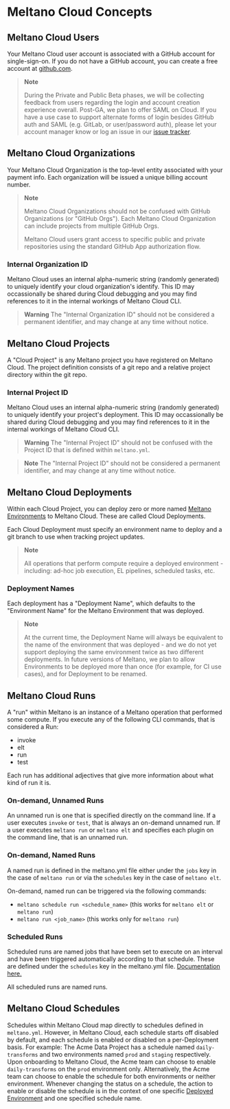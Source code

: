 # Meltano Cloud Concepts

## Meltano Cloud Users

Your Meltano Cloud user account is associated with a GitHub account for single-sign-on. If you do not have a GitHub account, you can create a free account at [github.com](https://github.com).

> **Note**
>
> During the Private and Public Beta phases, we will be collecting feedback from users regarding the login and account creation experience overall. Post-GA, we plan to offer SAML on Cloud. If you have a use case to support alternate forms of login besides GitHub auth and SAML (e.g. GitLab, or user/password auth), please let your account manager know or log an issue in our [issue tracker](https://github.com/meltano/cloud-docs/issues).

## Meltano Cloud Organizations

Your Meltano Cloud Organization is the top-level entity associated with your payment info. Each organization will be issued a unique billing account number.

> **Note**
>
> Meltano Cloud Organizations should not be confused with GitHub Organizations (or "GitHub Orgs"). Each Meltano Cloud Organization can include projects from multiple GitHub Orgs.
>
> Meltano Cloud users grant access to specific public and private repositories using the standard GitHub App authorization flow.

### Internal Organization ID

Meltano Cloud uses an internal alpha-numeric string (randomly generated) to uniquely identify your cloud organization's identify. This ID may occassionally be shared during Cloud debugging and you may find references to it in the internal workings of Meltano Cloud CLI.

> **Warning**
> The "Internal Organization ID" should not be considered a permanent identifier, and may change at any time without notice.

## Meltano Cloud Projects

A "Cloud Project" is any Meltano project you have registered on Meltano Cloud. The project definition consists of a git repo and a relative project directory within the git repo.

### Internal Project ID

Meltano Cloud uses an internal alpha-numeric string (randomly generated) to uniquely identify your project's deployment. This ID may occassionally be shared during Cloud debugging and you may find references to it in the internal workings of Meltano Cloud CLI.

> **Warning**
> The "Internal Project ID" should not be confused with the Project ID that is defined within `meltano.yml`.

> **Note**
> The "Internal Project ID" should not be considered a permanent identifier, and may change at any time without notice.

## Meltano Cloud Deployments

Within each Cloud Project, you can deploy zero or more named [Meltano Environments](https://docs.meltano.com/concepts/environments) to Meltano Cloud. These are called Cloud Deployments.

Each Cloud Deployment must specify an environment name to deploy and a git branch to use when tracking project updates.

> **Note**
>
> All operations that perform compute require a deployed environment - including: ad-hoc job execution, EL pipelines, scheduled tasks, etc.

### Deployment Names

Each deployment has a "Deployment Name", which defaults to the "Environment Name" for the Meltano Environment that was deployed.

> **Note**
>
> At the current time, the Deployment Name will always be equivalent to the name of the environment that was deployed - and we do not yet support deploying the same environment twice as two different deployments. In future versions of Meltano, we plan to allow Environments to be deployed more than once (for example, for CI use cases), and for Deployment to be renamed.

## Meltano Cloud Runs

A "run" within Meltano is an instance of a Meltano operation that performed some compute. If you execute any of the following CLI commands, that is considered a Run:

* invoke
* elt
* run
* test

Each run has additional adjectives that give more information about what kind of run it is.

### On-demand, Unnamed Runs

An unnamed run is one that is specified directly on the command line. If a user executes `invoke` or `test`, that is always an on-demand unnamed run. If a user executes `meltano run` or `meltano elt` and specifies each plugin on the command line, that is an unnamed run.

### On-demand, Named Runs

A named run is defined in the meltano.yml file either under the `jobs` key in the case of `meltano run` or via the `schedules` key in the case of `meltano elt`.

On-demand, named run can be triggered via the following commands:

* `meltano schedule run <schedule_name>` (this works for `meltano elt` or `meltano run`)
* `meltano run <job_name>` (this works only for `meltano run`)

### Scheduled Runs

Scheduled runs are named jobs that have been set to execute on an interval and have been triggered automatically according to that schedule. These are defined under the `schedules` key in the meltano.yml file. [Documentation here.](https://docs.meltano.com/concepts/project#schedules)

All scheduled runs are named runs.

## Meltano Cloud Schedules

Schedules within Meltano Cloud map directly to schedules defined in `meltano.yml`. However, in Meltano Cloud, each schedule starts off disabled by default, and each schedule is enabled or disabled on a per-Deployment basis.
For example: The Acme Data Project has a schedule named `daily-transforms` and two environments named `prod` and `staging` respectively. Upon onboarding to Meltano Cloud, the Acme team can choose to enable `daily-transforms` on the `prod` environment only. Alternatively, the Acme team can choose to enable the schedule for both environments or neither environment. Whenever changing the status on a schedule, the action to enable or disable the schedule is in the context of one specific [Deployed Environment](#meltano-cloud-deployments) and one specified schedule name.
